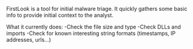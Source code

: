 FirstLook is a tool for initial malware triage. It quickly gathers some basic info to provide initial context to the analyst.

What it currently does:
-Check the file size and type
-Check DLLs and imports
-Check for known interesting string formats (timestamps, IP addresses, urls...)

